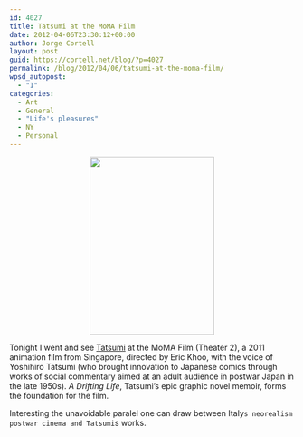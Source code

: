 ```yaml
---
id: 4027
title: Tatsumi at the MoMA Film
date: 2012-04-06T23:30:12+00:00
author: Jorge Cortell
layout: post
guid: https://cortell.net/blog/?p=4027
permalink: /blog/2012/04/06/tatsumi-at-the-moma-film/
wpsd_autopost:
  - "1"
categories:
  - Art
  - General
  - "Life's pleasures"
  - NY
  - Personal
---
```

<p style="text-align: center">
  <img class="alignnone" title="Tatsumi film" src="https://upload.wikimedia.org/wikipedia/en/thumb/4/49/Tatsumi_movie_poster.jpg/220px-Tatsumi_movie_poster.jpg" alt="" width="220" height="314" />
</p>

Tonight I went and see <a title="https://www.moma.org/visit/calendar/film_screenings/14888" href="https://www.moma.org/visit/calendar/film_screenings/14888" target="_blank">Tatsumi</a> at the MoMA Film (Theater 2), a 2011 animation film from Singapore, directed by Eric Khoo, with the voice of Yoshihiro Tatsumi (who brought innovation to Japanese comics through works of social commentary aimed at an adult audience in postwar Japan in the late 1950s). _A Drifting Life_, Tatsumi’s epic graphic novel memoir, forms the foundation for the film.

Interesting the unavoidable paralel one can draw between Italy`s neorealism postwar cinema and Tatsumi`s works.
